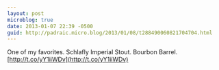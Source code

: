 ```yaml
---
layout: post
microblog: true
date: 2013-01-07 22:39 -0500
guid: http://padraic.micro.blog/2013/01/08/t288490060821704704.html
---
```

One of my favorites. Schlafly Imperial Stout. Bourbon Barrel.  [http://t.co/yY1iiWDv](http://t.co/yY1iiWDv)

